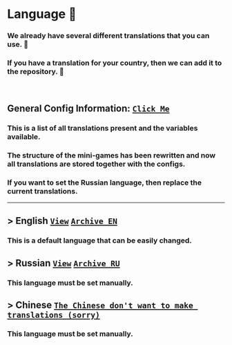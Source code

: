 # Language :rocket:
### We already have several different translations that you can use. :moyai:
### If you have a translation for your country, then we can add it to the repository. :monocle_face:

<br>

## General Config Information: [``Click Me``](https://github.com/KoT0XleB/AutoEvent/blob/main/Docs/Translations/GeneralTranslations.md)
### This is a list of all translations present and the variables available.

### The structure of the mini-games has been rewritten and now all translations are stored together with the configs.
### If you want to set the Russian language, then replace the current translations.

----
## > English [``View``](https://github.com/KoT0XleB/AutoEvent/tree/main/Docs/Translations/EN) [``Archive EN``](https://github.com/KoT0XleB/AutoEvent/blob/main/Docs/Translations/EN.7z)
### This is a default language that can be easily changed.
## > Russian [``View``](https://github.com/KoT0XleB/AutoEvent/tree/main/Docs/Translations/RU) [``Archive RU``](https://github.com/KoT0XleB/AutoEvent/blob/main/Docs/Translations/RU.7z)
### This language must be set manually.
## > Chinese [``The Chinese don't want to make translations (sorry)``]()
### This language must be set manually.
